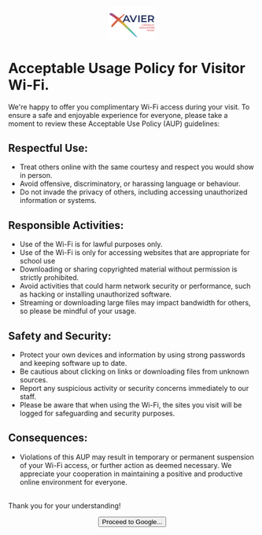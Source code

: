 <p align="center">
  <img width="100" src="/XCETlogo.png" alt="Xavier CET logo">
</p>

# Acceptable Usage Policy for Visitor Wi-Fi.
We're happy to offer you complimentary Wi-Fi access during your visit. To ensure a safe and enjoyable experience for everyone, please take a moment to review these Acceptable Use Policy (AUP) guidelines:

## Respectful Use:
- Treat others online with the same courtesy and respect you would show in person.
- Avoid offensive, discriminatory, or harassing language or behaviour.
- Do not invade the privacy of others, including accessing unauthorized information or systems.

## Responsible Activities:
- Use of the Wi-Fi is for lawful purposes only.
- Use of the Wi-Fi is only for accessing websites that are appropriate for school use
- Downloading or sharing copyrighted material without permission is strictly prohibited.
- Avoid activities that could harm network security or performance, such as hacking or installing unauthorized software.
- Streaming or downloading large files may impact bandwidth for others, so please be mindful of your usage.

## Safety and Security:
- Protect your own devices and information by using strong passwords and keeping software up to date.
- Be cautious about clicking on links or downloading files from unknown sources.
- Report any suspicious activity or security concerns immediately to our staff.
- Please be aware that when using the Wi-Fi, the sites you visit will be logged for safeguarding and security purposes.

## Consequences:
- Violations of this AUP may result in temporary or permanent suspension of your Wi-Fi access, or further action as deemed necessary. We appreciate your cooperation in maintaining a positive and productive online environment for everyone.

<br>
Thank you for your understanding!
<br>

<p align="center">
<button type="button" onclick="location.href = 'https://google.co.uk';">Proceed to Google...</button>
</p>
